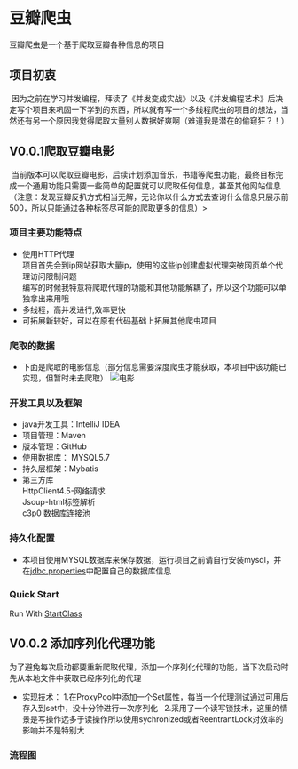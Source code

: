 # 豆瓣爬虫

豆瓣爬虫是一个基于爬取豆瓣各种信息的项目

## 项目初衷
  因为之前在学习并发编程，拜读了《并发变成实战》以及《并发编程艺术》后决定写个项目来巩固一下学到的东西，所以就有写一个多线程爬虫的项目的想法，当然还有另一个原因我觉得爬取大量别人数据好爽啊（难道我是潜在的偷窥狂？！）
## V0.0.1爬取豆瓣电影
  当前版本可以爬取豆瓣电影，后续计划添加音乐，书籍等爬虫功能，最终目标完成一个通用功能只需要一些简单的配置就可以爬取任何信息，甚至其他网站信息（注意：发现豆瓣反扒方式相当无解，无论你以什么方式去查询什么信息只展示前500，所以只能通过各种标签尽可能的爬取更多的信息）>
### 项目主要功能特点
 * 使用HTTP代理
     <br>项目首先会到ip网站获取大量ip，使用的这些ip创建虚拟代理突破网页单个代理访问限制问题
     <br>编写的时候我特意将爬取代理的功能和其他功能解耦了，所以这个功能可以单独拿出来用哦
 * 多线程，高并发进行,效率更快
 * 可拓展新较好，可以在原有代码基础上拓展其他爬虫项目
     
### 爬取的数据
 * 下面是爬取的电影信息（部分信息需要深度爬虫才能获取，本项目中该功能已实现，但暂时未去爬取）
![电影](https://github.com/shanyao19940801/douban-spider/blob/master/douban-spider/src/main/resources/img/movedata.PNG "豆瓣电影数据示例")
### 开发工具以及框架
 * java开发工具：IntelliJ IDEA
 * 项目管理：Maven
 * 版本管理：GitHub
 * 使用数据库： MYSQL5.7
 * 持久层框架：Mybatis
 * 第三方库
    <br>HttpClient4.5-网络请求
    <br>Jsoup-html标签解析
    <br>c3p0 数据库连接池
### 持久化配置
 * 本项目使用MYSQL数据库来保存数据，运行项目之前请自行安装mysql，并在[jdbc.properties](https://github.com/shanyao19940801/douban-spider/blob/master/douban-spider/src/main/resources/jdbc.properties)中配置自己的数据库信息
 
### Quick Start
Run With [StartClass](https://github.com/shanyao19940801/douban-spider/blob/master/douban-spider/src/main/java/com.yao/douban/StartClass.java)

## V0.0.2 添加序列化代理功能
 为了避免每次启动都要重新爬取代理，添加一个序列化代理的功能，当下次启动时先从本地文件中获取已经序列化的代理
 * 实现技术：
   1.在ProxyPool中添加一个Set属性，每当一个代理测试通过可用后存入到set中，没十分钟进行一次序列化
   2.采用了一个读写锁技术，这里的情景是写操作远多于读操作所以使用sychronized或者ReentrantLock对效率的影响并不是特别大

### 流程图
